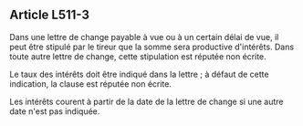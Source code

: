 Article L511-3
----
Dans une lettre de change payable à vue ou à un certain délai de vue, il peut
être stipulé par le tireur que la somme sera productive d'intérêts. Dans toute
autre lettre de change, cette stipulation est réputée non écrite.

Le taux des intérêts doit être indiqué dans la lettre ; à défaut de cette
indication, la clause est réputée non écrite.

Les intérêts courent à partir de la date de la lettre de change si une autre
date n'est pas indiquée.
